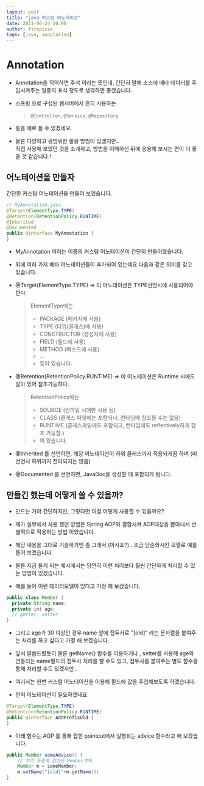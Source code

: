 ```yaml
---
layout: post
title: "java 커스텀 어노테이션"
date: 2021-06-24 10:00
author: firepizza
tags: [java, annotation]
---
```


# Annotation

- Annotation을 직역하면 주석 이라는 뜻인데, 간단히 말해 소스에 메타 데이터를 주입시켜주는 일종의 표식 정도로 생각하면 좋겠습니다.
- 스프링 으로 구성된 웹서버에서 흔히 사용하는
  > <code>@Controller</code>, <code>@Service</code>, <code>@Repository</code>
- 등을 예로 들 수 있겠네요.

- 물론 다양하고 광범위한 활용 방법이 있겠지만..<br/>
  직접 사용해 보았던 것을 소개하고, 방법을 이해하신 뒤에 응용해 보시는 편이 더 좋을 것 같습니다.!

## 어노테이션을 만들자

간단한 커스텀 어노테이션을 만들어 보겠습니다.

```java
// MyAnnotation.java
@Target(ElementType.TYPE)
@Retention(RetentionPolicy.RUNTIME)
@Inherited
@Documented
public @interface MyAnnotation {
}
```

- MyAnnotation 이라는 이름의 커스텀 어노테이션이 간단히 만들어졌습니다.
- 위에 여러 가지 메타 어노테이션들이 추가되어 있는데요 다음과 같은 의미를 갖고 있습니다.

- @Target(ElementType.TYPE) => 이 어노테이션은 TYPE선언시에 사용되어야 한다.
  > ElementType에는
  >
  > - PACKAGE (패키지에 사용)
  > - TYPE (타입(클래스)에 사용)
  > - CONSTRUCTOR (생성자에 사용)
  > - FIELD (필드에 사용)
  > - METHOD (메소드에 사용)<br/>
  > - ...
  > - 등이 있습니다.
- @Retention(RetentionPolicy.RUNTIME) => 이 어노테이션은 Runtime 시에도 살아 있어 참조가능하다.

  > RetentionPolicy에는
  >
  > - SOURCE (컴파일 시에만 사용 됨)
  > - CLASS (클래스 파일에는 포함되나, 런타임에 참조될 수는 없음)
  > - RUNTIME (클래스파일에도 포함되고, 런타임에도 reflectively하게 참조 가능함.)
  > - 이 있습니다.

- @Inherited 를 선언하면, 해당 어노테이션이 하위 클래스까지 적용되게끔 하며 (미 선언시 하위까지 전파되지는 않음)

- @Documented 를 선언하면, JavaDoc을 생성할 때 포함되게 됩니다.

## 만들긴 했는데 어떻게 쓸 수 있을까?

- 만드는 거야 간단하지만, 그렇다면 이걸 어떻게 사용할 수 있을까요?
- 제가 실무에서 사용 했던 방법은 Spring AOP와 결합시켜 AOP대상을 뽑아내서 선별적으로 적용하는 방법 이었습니다.

- 해당 내용을 그대로 기술하기엔 좀 그래서 (아시죠?).. 조금 단순화시킨 모델로 예를 들어 보겠습니다.
- 물론 지금 들게 되는 예시에서는 당연히 이런 처리보다 훨씬 간단하게 처리할 수 있는 방법이 있겠습니다.

- 예를 들어 이런 데이터모델이 있다고 가정 해 보겠습니다.

```java
public class Member {
  private String name;
  private int age;
  // getter, setter
}
```

- 그리고 age가 30 이상인 경우 name 앞에 접두사로 "[old]" 라는 문자열을 붙여주는 처리를 하고 싶다고 가정 해 보겠습니다.
- 앞서 말씀드렸듯이 물론 getName() 함수를 이용하거나 , setter를 사용해 age와 연동되는 name필드의 접두사 처리를 할 수도 있고, 접두사를 붙여주는 별도 함수를 통해 처리할 수도 있겠지만..
- 여기서는 한번 커스텀 어노테이션을 이용해 필드에 값을 주입해보도록 하겠습니다.

- 먼저 어노테이션이 필요하겠네요

```java
@Target(ElementType.TYPE)
@Retention(RetentionPolicy.RUNTIME)
public @interface AddPrefixOld {
}
```

- 아래 함수는 AOP 를 통해 잡힌 pointcut에서 실행되는 advice 함수라고 해 보겠습니다.

```java
public Member someAdvice() {
    // 처리 도중에 잡아낸 Member객체
    Member m = someMember;
    m.setName("[old]"+m.getName())
}
```

<!-- ![그림](/files/posts/20210414/guzo.png) -->
<!-- [링크](ap-northeast-2.console.aws.amazon.com/polly/home/SynthesizeSpeech) -->
